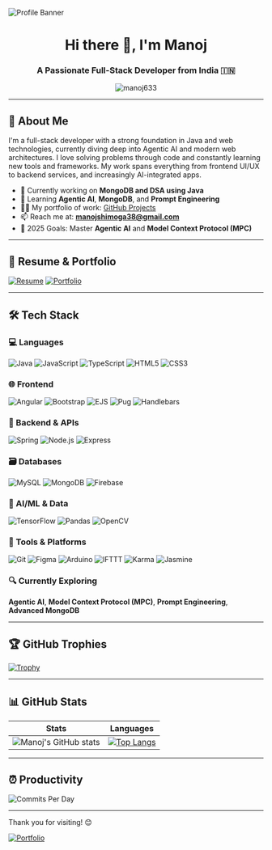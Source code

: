 ![Profile Banner](https://user-images.githubusercontent.com/42727681/190483064-ad539b73-8ab3-4c39-8374-d887813a256d.png)

<h1 align="center">Hi there 👋, I'm Manoj</h1>
<h3 align="center">A Passionate Full-Stack Developer from India 🇮🇳</h3>

<p align="center">
  <img src="https://komarev.com/ghpvc/?username=manoj633&label=Profile%20views&color=0e75b6&style=flat" alt="manoj633" />
</p>

---

## 🚀 About Me

I'm a full-stack developer with a strong foundation in Java and web technologies, currently diving deep into Agentic AI and modern web architectures. I love solving problems through code and constantly learning new tools and frameworks. My work spans everything from frontend UI/UX to backend services, and increasingly AI-integrated apps.

* 🔭 Currently working on **MongoDB and DSA using Java**
* 🌱 Learning **Agentic AI**, **MongoDB**, and **Prompt Engineering**
* 👨‍💻 My portfolio of work: [GitHub Projects](https://github.com/manoj633)
* 📫 Reach me at: **[manojshimoga38@gmail.com](mailto:manojshimoga38@gmail.com)**
* 🎯 2025 Goals: Master **Agentic AI** and **Model Context Protocol (MPC)**

---

## 📄 Resume & Portfolio

[![Resume](https://img.shields.io/badge/Resume-4285F4?style=for-the-badge\&logo=read-the-docs\&logoColor=white)](links)
[![Portfolio](https://img.shields.io/badge/Portfolio-5340ff?style=for-the-badge\&logo=Google-chrome\&logoColor=white)](links)

---

## 🛠️ Tech Stack

### 💻 Languages

![Java](https://img.shields.io/badge/Java-%23ED8B00.svg?style=for-the-badge\&logo=java\&logoColor=white)
![JavaScript](https://img.shields.io/badge/JavaScript-%23F7DF1E.svg?style=for-the-badge\&logo=javascript\&logoColor=black)
![TypeScript](https://img.shields.io/badge/TypeScript-%23007ACC.svg?style=for-the-badge\&logo=typescript\&logoColor=white)
![HTML5](https://img.shields.io/badge/HTML5-%23E34F26.svg?style=for-the-badge\&logo=html5\&logoColor=white)
![CSS3](https://img.shields.io/badge/CSS3-%231572B6.svg?style=for-the-badge\&logo=css3\&logoColor=white)

### 🌐 Frontend

![Angular](https://img.shields.io/badge/Angular-DD0031?style=for-the-badge\&logo=angular\&logoColor=white)
![Bootstrap](https://img.shields.io/badge/Bootstrap-%23563D7C.svg?style=for-the-badge\&logo=bootstrap\&logoColor=white)
![EJS](https://img.shields.io/badge/EJS-black?style=for-the-badge\&logo=EJS\&logoColor=white)
![Pug](https://img.shields.io/badge/Pug-A86454?style=for-the-badge\&logo=pug\&logoColor=white)
![Handlebars](https://img.shields.io/badge/Handlebars.js-f0772b?style=for-the-badge\&logo=handlebarsdotjs\&logoColor=white)

### 🔧 Backend & APIs

![Spring](https://img.shields.io/badge/Spring-%236DB33F.svg?style=for-the-badge\&logo=spring\&logoColor=white)
![Node.js](https://img.shields.io/badge/Node.js-339933?style=for-the-badge\&logo=nodedotjs\&logoColor=white)
![Express](https://img.shields.io/badge/Express.js-000000?style=for-the-badge\&logo=express\&logoColor=white)

### 🗃️ Databases

![MySQL](https://img.shields.io/badge/MySQL-%2300f.svg?style=for-the-badge\&logo=mysql\&logoColor=white)
![MongoDB](https://img.shields.io/badge/MongoDB-%2347A248.svg?style=for-the-badge\&logo=mongodb\&logoColor=white)
![Firebase](https://img.shields.io/badge/Firebase-FFCA28?style=for-the-badge\&logo=firebase\&logoColor=black)

### 🧠 AI/ML & Data

![TensorFlow](https://img.shields.io/badge/TensorFlow-%23FF6F00.svg?style=for-the-badge\&logo=TensorFlow\&logoColor=white)
![Pandas](https://img.shields.io/badge/Pandas-%23150458.svg?style=for-the-badge\&logo=pandas\&logoColor=white)
![OpenCV](https://img.shields.io/badge/OpenCV-%23white.svg?style=for-the-badge\&logo=opencv\&logoColor=black)

### 🧰 Tools & Platforms

![Git](https://img.shields.io/badge/Git-%23F05033.svg?style=for-the-badge\&logo=git\&logoColor=white)
![Figma](https://img.shields.io/badge/Figma-%23F24E1E.svg?style=for-the-badge\&logo=figma\&logoColor=white)
![Arduino](https://img.shields.io/badge/Arduino-%2300979D.svg?style=for-the-badge\&logo=arduino\&logoColor=white)
![IFTTT](https://img.shields.io/badge/IFTTT-000000?style=for-the-badge\&logo=ifttt\&logoColor=white)
![Karma](https://img.shields.io/badge/Karma-%234B4B4B.svg?style=for-the-badge\&logo=karma\&logoColor=white)
![Jasmine](https://img.shields.io/badge/Jasmine-8A4182?style=for-the-badge\&logo=jasmine\&logoColor=white)

### 🔍 Currently Exploring

**Agentic AI**, **Model Context Protocol (MPC)**, **Prompt Engineering**, **Advanced MongoDB**

---

## 🏆 GitHub Trophies

[![Trophy](https://github-profile-trophy.vercel.app/?username=manoj633\&theme=onedark)](https://github.com/ryo-ma/github-profile-trophy)

---

## 📊 GitHub Stats

| Stats                                                                                                                 | Languages                                                                                                                                                   |
| --------------------------------------------------------------------------------------------------------------------- | ----------------------------------------------------------------------------------------------------------------------------------------------------------- |
| ![Manoj's GitHub stats](https://github-readme-stats.vercel.app/api?username=manoj633\&show_icons=true\&theme=radical) | [![Top Langs](https://github-readme-stats.vercel.app/api/top-langs/?username=manoj633\&layout=compact)](https://github.com/anuraghazra/github-readme-stats) |

---

## ⏰ Productivity

![Commits Per Day](https://github-profile-summary-cards.vercel.app/api/cards/productive-time?username=manoj633)

---

Thank you for visiting! 😊

[![Portfolio](https://img.shields.io/badge/Visit%20My%20Portfolio-5340ff?style=for-the-badge\&logo=Google-chrome\&logoColor=white)](links)

